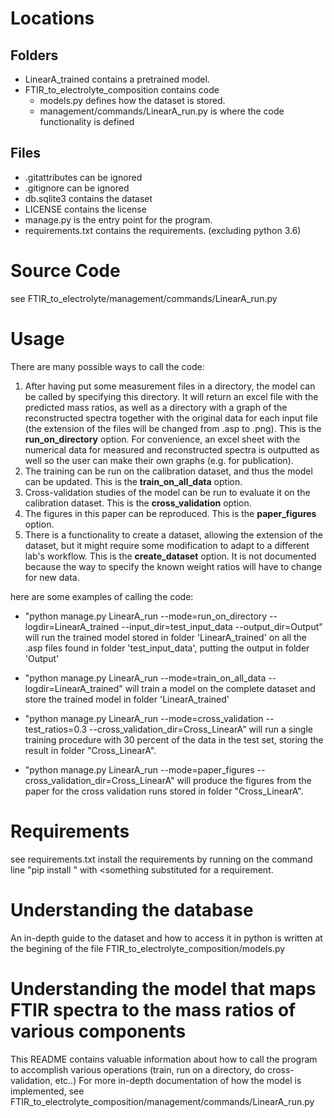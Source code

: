 # Locations
## Folders
- LinearA_trained contains a pretrained model. 
- FTIR_to_electrolyte_composition contains code
    - models.py defines how the dataset is stored.
    - management/commands/LinearA_run.py is where the code functionality is defined
     
## Files
- .gitattributes can be ignored
- .gitignore can be ignored
- db.sqlite3 contains the dataset
- LICENSE contains the license
- manage.py is the entry point for the program.
- requirements.txt contains the requirements. (excluding python 3.6)

# Source Code
see FTIR_to_electrolyte/management/commands/LinearA_run.py

# Usage

There are many possible ways to call the code:
1.	After having put some measurement files in a directory, 
    the model can be called by specifying this directory. 
    It will return an excel file with the predicted mass ratios,
    as well as a directory with a graph of the reconstructed spectra
    together with the original data for each input file
     (the extension of the files will be changed from .asp to .png). 
     This is the __run_on_directory__ option. 
     For convenience, an excel sheet with the numerical data
      for measured and reconstructed spectra is outputted as well 
      so the user can make their own graphs (e.g. for publication).
2.	The training can be run on the calibration dataset,
 and thus the model can be updated. 
 This is the __train_on_all_data__ option.
3.	Cross-validation studies of the model can be run to
 evaluate it on the calibration dataset. 
 This is the __cross_validation__ option. 
4.	The figures in this paper can be reproduced. This is the 
__paper_figures__ option.
5.	There is a functionality to create a dataset,
 allowing the extension of the dataset,
  but it might require some modification to adapt to a different lab's workflow. 
  This is the __create_dataset__ option. It is not documented because the way to specify 
  the known weight ratios will have to change for new data. 


here are some examples of calling the code:
- "python manage.py LinearA_run --mode=run_on_directory --logdir=LinearA_trained --input_dir=test_input_data --output_dir=Output" 
will run the trained model stored in folder 'LinearA_trained' on all the .asp files found in folder 'test_input_data', putting the output in folder 'Output'

- "python manage.py LinearA_run --mode=train_on_all_data --logdir=LinearA_trained" 
will train a model on the complete dataset and store the trained model in folder 'LinearA_trained'

- "python manage.py LinearA_run --mode=cross_validation --test_ratios=0.3 --cross_validation_dir=Cross_LinearA"
will run a single training procedure with 30 percent of the data in the test set, storing the result in folder "Cross_LinearA".
  
- "python manage.py LinearA_run --mode=paper_figures --cross_validation_dir=Cross_LinearA"
will produce the figures from the paper for the cross validation runs stored in folder "Cross_LinearA".



# Requirements
see requirements.txt
install the requirements by running on the command line "pip install <something>" with <something substituted for a requirement.



# Understanding the database
An in-depth guide to the dataset and how to access it in python is written at the begining of the file
FTIR_to_electrolyte_composition/models.py 

# Understanding the model that maps FTIR spectra to the mass ratios of various components
This README contains valuable information about how to call the program to accomplish various operations (train, run on a directory, do cross-validation, etc..)
For more in-depth documentation of how the model is implemented, see
FTIR_to_electrolyte_composition/management/commands/LinearA_run.py